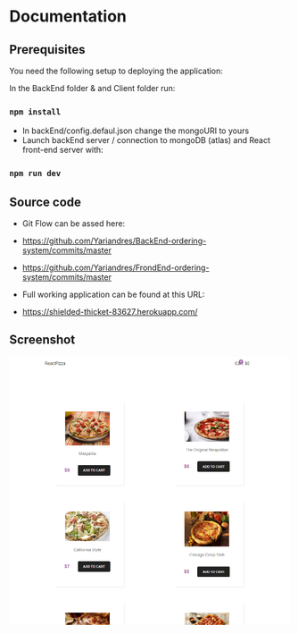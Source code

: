 # Documentation

## Prerequisites

You need the following setup to deploying the application:

In the BackEnd folder & and Client folder run:

### `npm install`
  
* In backEnd/config.defaul.json change the mongoURI to yours
* Launch backEnd server / connection to mongoDB (atlas) and React front-end server with:
  
### `npm run dev`


## Source code

* Git Flow can be assed here: 
* https://github.com/Yariandres/BackEnd-ordering-system/commits/master
* https://github.com/Yariandres/FrondEnd-ordering-system/commits/master

* Full working application can be found at this URL: 
* https://shielded-thicket-83627.herokuapp.com/

## Screenshot
![Application images](./img/1.png)

 
